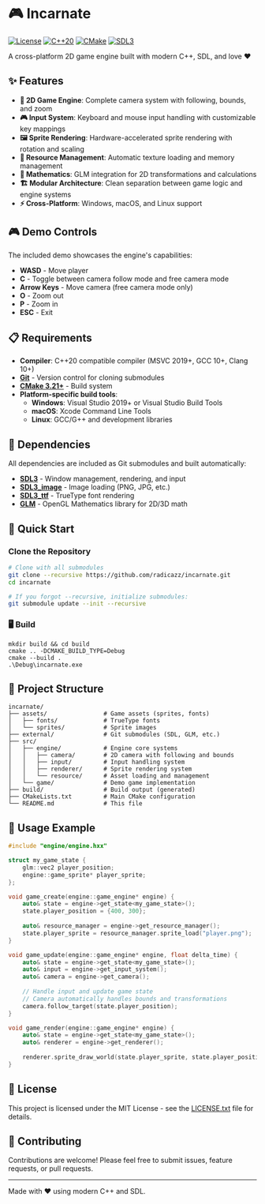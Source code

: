 # 🎮 Incarnate

[![License](https://img.shields.io/badge/license-MIT-blue.svg)](LICENSE.txt)
[![C++20](https://img.shields.io/badge/C%2B%2B-20-blue.svg)](https://en.cppreference.com/w/cpp/20)
[![CMake](https://img.shields.io/badge/CMake-3.21%2B-blue.svg)](https://cmake.org/)
[![SDL3](https://img.shields.io/badge/SDL-3.0-red.svg)](https://github.com/libsdl-org/SDL)

A cross-platform 2D game engine built with modern C++, SDL, and love ❤️

## ✨ Features

- **🎯 2D Game Engine**: Complete camera system with following, bounds, and zoom
- **🎮 Input System**: Keyboard and mouse input handling with customizable key mappings
- **🖼️ Sprite Rendering**: Hardware-accelerated sprite rendering with rotation and scaling
- **🎨 Resource Management**: Automatic texture loading and memory management
- **📐 Mathematics**: GLM integration for 2D transformations and calculations
- **🏗️ Modular Architecture**: Clean separation between game logic and engine systems
- **⚡ Cross-Platform**: Windows, macOS, and Linux support

## 🎮 Demo Controls

The included demo showcases the engine's capabilities:

- **WASD** - Move player
- **C** - Toggle between camera follow mode and free camera mode
- **Arrow Keys** - Move camera (free camera mode only)
- **O** - Zoom out
- **P** - Zoom in
- **ESC** - Exit

## 📋 Requirements

- **Compiler**: C++20 compatible compiler (MSVC 2019+, GCC 10+, Clang 10+)
- **[Git](https://git-scm.com/downloads)** - Version control for cloning submodules
- **[CMake 3.21+](https://cmake.org/)** - Build system
- **Platform-specific build tools**:
  - **Windows**: Visual Studio 2019+ or Visual Studio Build Tools
  - **macOS**: Xcode Command Line Tools
  - **Linux**: GCC/G++ and development libraries

## 🔧 Dependencies

All dependencies are included as Git submodules and built automatically:

- **[SDL3](https://github.com/libsdl-org/SDL)** - Window management, rendering, and input
- **[SDL3_image](https://github.com/libsdl-org/SDL_image)** - Image loading (PNG, JPG, etc.)
- **[SDL3_ttf](https://github.com/libsdl-org/SDL_ttf)** - TrueType font rendering
- **[GLM](https://github.com/g-truc/glm)** - OpenGL Mathematics library for 2D/3D math

## 🚀 Quick Start

### Clone the Repository

```bash
# Clone with all submodules
git clone --recursive https://github.com/radicazz/incarnate.git
cd incarnate

# If you forgot --recursive, initialize submodules:
git submodule update --init --recursive
```

### 🖥️ Build

```batch
mkdir build && cd build
cmake .. -DCMAKE_BUILD_TYPE=Debug
cmake --build .
.\Debug\incarnate.exe
```

## 📁 Project Structure

```text
incarnate/
├── assets/                # Game assets (sprites, fonts)
│   ├── fonts/             # TrueType fonts
│   └── sprites/           # Sprite images
├── external/              # Git submodules (SDL, GLM, etc.)
├── src/
│   ├── engine/            # Engine core systems
│   │   ├── camera/        # 2D camera with following and bounds
│   │   ├── input/         # Input handling system
│   │   ├── renderer/      # Sprite rendering system
│   │   └── resource/      # Asset loading and management
│   └── game/              # Demo game implementation
├── build/                 # Build output (generated)
├── CMakeLists.txt         # Main CMake configuration
└── README.md              # This file
```

## 🎯 Usage Example

```cpp
#include "engine/engine.hxx"

struct my_game_state {
    glm::vec2 player_position;
    engine::game_sprite* player_sprite;
};

void game_create(engine::game_engine* engine) {
    auto& state = engine->get_state<my_game_state>();
    state.player_position = {400, 300};
    
    auto& resource_manager = engine->get_resource_manager();
    state.player_sprite = resource_manager.sprite_load("player.png");
}

void game_update(engine::game_engine* engine, float delta_time) {
    auto& state = engine->get_state<my_game_state>();
    auto& input = engine->get_input_system();
    auto& camera = engine->get_camera();
    
    // Handle input and update game state
    // Camera automatically handles bounds and transformations
    camera.follow_target(state.player_position);
}

void game_render(engine::game_engine* engine) {
    auto& state = engine->get_state<my_game_state>();
    auto& renderer = engine->get_renderer();
    
    renderer.sprite_draw_world(state.player_sprite, state.player_position);
}
```

## 📄 License

This project is licensed under the MIT License - see the [LICENSE.txt](LICENSE.txt) file for details.

## 🤝 Contributing

Contributions are welcome! Please feel free to submit issues, feature requests, or pull requests.

---

Made with ❤️ using modern C++ and SDL.
